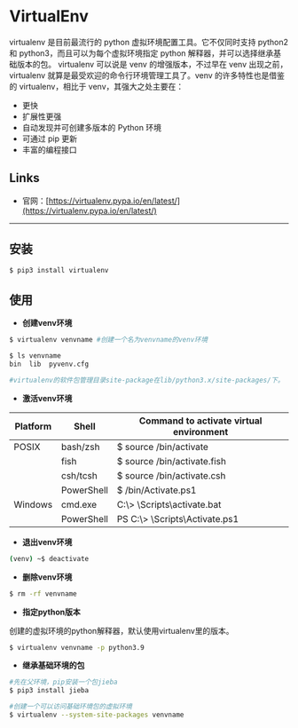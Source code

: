 # VirtualEnv
virtualenv 是目前最流行的 python 虚拟环境配置工具。它不仅同时支持 python2 和 python3，而且可以为每个虚拟环境指定 python 解释器，并可以选择继承基础版本的包。
virtualenv 可以说是 venv 的增强版本，不过早在 venv 出现之前，virtualenv 就算是最受欢迎的命令行环境管理工具了。venv 的许多特性也是借鉴的 virtualenv，相比于 venv，其强大之处主要在：

- 更快
- 扩展性更强
- 自动发现并可创建多版本的 Python 环境
- 可通过 pip 更新
- 丰富的编程接口
## Links

- 官网：[https://virtualenv.pypa.io/en/latest/](https://virtualenv.pypa.io/en/latest/)

---

## 安装

```bash
$ pip3 install virtualenv
```
## 使用

- **创建venv环境**

```bash
$ virtualenv venvname #创建一个名为venvname的venv环境

$ ls venvname
bin  lib  pyvenv.cfg

#virtualenv的软件包管理目录site-package在lib/python3.x/site-packages/下。
```

- **激活venv环境**

| Platform | Shell | Command to activate virtual environment |
| --- | --- | --- |
| POSIX | bash/zsh | $ source _<venv>_/bin/activate |
|  | fish | $ source _<venv>_/bin/activate.fish |
|  | csh/tcsh | $ source _<venv>_/bin/activate.csh |
|  | PowerShell | $ _<venv>_/bin/Activate.ps1 |
| Windows | cmd.exe | C:\\> _<venv>_\\Scripts\\activate.bat |
|  | PowerShell | PS C:\\> _<venv>_\\Scripts\\Activate.ps1 |

- **退出venv环境**

```bash
(venv) ~$ deactivate
```

- **删除venv环境**

```bash
$ rm -rf venvname
```

- **指定python版本**

创建的虚拟环境的python解释器，默认使用virtualenv里的版本。
```bash
$ virtualenv venvname -p python3.9
```

- **继承基础环境的包**
```bash
#先在父环境，pip安装一个包jieba
$ pip3 install jieba

#创建一个可以访问基础环境包的虚拟环境
$ virtualenv --system-site-packages venvname
```
